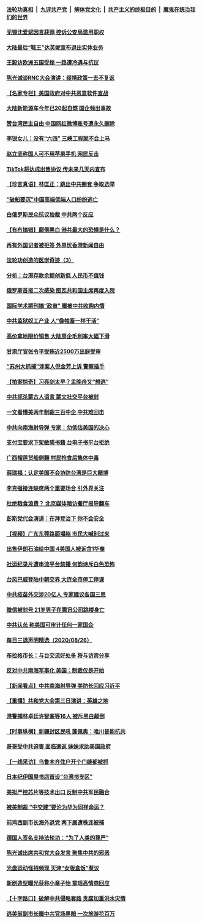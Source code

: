 ####  [法轮功真相](../../../../basic/blob/master/README.md?t=08280732) &nbsp;|&nbsp; [九评共产党](../../../../9ping.md/blob/master/README.md?t=08280732) &nbsp;|&nbsp; [解体党文化](../../../../jtdwh.md/blob/master/README.md?t=08280732)  &nbsp;|&nbsp; [共产主义的终极目的](../../../../gczydzjmd.md/blob/master/README.md?t=08280732) &nbsp;|&nbsp; [魔鬼在统治我们的世界](../../../../mgztzwmdsj.md/blob/master/README.md?t=08280732) 

#### [无锡沈爱斌因言获罪 控诉公安局滥用职权](../pages/nsc413/n12362484.md?t=08280732) 

#### [大陆最后“鞋王”达芙妮宣布退出实体业务](../pages/nsc413/n12362518.md?t=08280732) 

#### [王毅访欧洲五国受挫 一路遭冷遇与抗议](../pages/nsc413/n12362375.md?t=08280732) 

#### [陈光诚谈RNC大会演讲：绥靖政策一去不复返](../pages/nsc413/n12362358.md?t=08280732) 

#### [【名家专栏】美国政府对中共恶意软件宣战](../pages/nsc413/n12361331.md?t=08280732) 

#### [大陆新能源车今年已20起自燃 国企频出事故](../pages/nsc413/n12362327.md?t=08280732) 

#### [赞台湾民主自由 中国网红微博账号遭永久删除](../pages/nsc413/n12362251.md?t=08280732) 

#### [李锐女儿：没有“六四” 三峡工程就不会上马](../pages/nsc413/n12362068.md?t=08280732) 

#### [赵立坚称国人可不用苹果手机  网民反击](../pages/nsc413/n12362221.md?t=08280732) 

#### [TikTok将达成出售协议 传未来几天内宣布](../pages/nsc413/n12362253.md?t=08280732) 

#### [【珍言真语】林匡正：跳出中共圈套 争取选举](../pages/nsc413/n12362222.md?t=08280732) 

#### [“破船要沉”中国高端低端人口纷纷逃亡](../pages/nsc413/n12362179.md?t=08280732) 

#### [白俄罗斯民众抗议独裁 中共两个反应](../pages/nsc413/n12362044.md?t=08280732) 

#### [【有冇搞错】颠倒黑白 港共最大的恐惧是什么？](../pages/nsc413/n12361984.md?t=08280732) 

#### [再有外国记者被拒签 外界忧香港新闻自由](../pages/nsc413/n12362017.md?t=08280732) 

#### [法轮功创造的医学奇迹（3）](../pages/nsc413/n12359395.md?t=08280732) 

#### [分析：台港存款余额创新低 人民币不值钱](../pages/nsc413/n12355810.md?t=08280732) 

#### [俄罗斯首报二次感染 图瓦共和国主席再度入院](../pages/nsc413/n12361799.md?t=08280732) 

#### [国际学术期刊搞“政审” 曝被中共收购内情](../pages/nsc413/n12361431.md?t=08280732) 

#### [中共监狱奴工产业  人“像牲畜一样干活”](../pages/nsc413/n12360324.md?t=08280732) 

#### [高价拿地限价销售 大陆房企毛利率大幅下滑](../pages/nsc413/n12361108.md?t=08280732) 

#### [甘肃厅官张令平受贿近2500万出庭受审](../pages/nsc413/n12361403.md?t=08280732) 

#### [“苏州大抓捕”涉案人倪金芳上诉 警察插手](../pages/nsc413/n12361435.md?t=08280732) 

#### [【拍案惊奇】习亮剑太早？孟晚舟又“想逃”](../pages/nsc413/n12360508.md?t=08280732) 

#### [中共扼杀蒙古人语言 蒙文社交平台被封](../pages/nsc413/n12360713.md?t=08280732) 

#### [一文看懂美两年制裁三百中企 中共难回击](../pages/nsc413/n12361250.md?t=08280732) 


#### [中共向南海射导弹 专家：勿低估美国的决心](../pages/nsc413/n12361132.md?t=08280732) 

#### [支付宝要求下架敏感书籍 台电子书平台拒绝](../pages/nsc413/n12361255.md?t=08280732) 

#### [广西榴莲货船侧翻 村民抢食后集体中毒](../pages/nsc413/n12360963.md?t=08280732) 

#### [薛瑞福：认定美国不会协防台湾是巨大赌博](../pages/nsc413/n12360870.md?t=08280732) 

#### [李克强接连缺席两个重要场合 引外界关注](../pages/nsc413/n12360857.md?t=08280732) 

#### [杜绝粮食浪费？ 北京媒体暗访餐厅报导翻车](../pages/nsc413/n12360599.md?t=08280732) 

#### [彭斯党代会演讲：在拜登治下 你不会安全](../pages/nsc413/n12360378.md?t=08280732) 

#### [【视频】广东东莞路面塌陷 市民大喊别过来](../pages/nsc413/n12360619.md?t=08280732) 

#### [出售伊朗石油给中国 4美国人被诉含1华裔](../pages/nsc413/n12360283.md?t=08280732) 

#### [社运纪录片遭串流平台禁播 何韵诗斥白色恐怖](../pages/nsc413/n12359950.md?t=08280732) 

#### [台风巴威登陆中朝交界 大连全市停工停课](../pages/nsc413/n12360412.md?t=08280732) 

#### [中共疫苗外交涉20亿人 专家建议各国三思](../pages/nsc413/n12360369.md?t=08280732) 

#### [微信被封号 21岁男子在腾讯公司跳楼身亡](../pages/nsc413/n12360376.md?t=08280732) 

#### [中共认怂 称美国可审计任何一家国企](../pages/nsc413/n12360085.md?t=08280732) 

#### [每日三退声明精选（2020/08/26）](../pages/nsc413/n12360367.md?t=08280732) 

#### [布拉格市长：与台交流好处多 将与访宾分享](../pages/nsc413/n12360246.md?t=08280732) 

#### [反对中共南海军事化 美国：制裁仅是开始](../pages/nsc413/n12360226.md?t=08280732) 

#### [【新闻看点】中共南海射导弹 美防长回应习近平](../pages/nsc413/n12359708.md?t=08280732) 

#### [【重播】共和党大会第三日演讲：英雄之地](../pages/nsc413/n12358896.md?t=08280732) 

#### [港警捕林卓廷许智峯等16人 被斥黑白颠倒](../pages/nsc413/n12360032.md?t=08280732) 

#### [【时事纵横】新疆封区民吼 蓬佩奥：唯川普能抗共](../pages/nsc413/n12359705.md?t=08280732) 

#### [哥哥受中共迫害 面临遣返 妹妹求助美国政府](../pages/nsc413/n12356647.md?t=08280732) 

#### [【一线采访】乌鲁木齐住户开个门缝都被抓](../pages/nsc413/n12359650.md?t=08280732) 

#### [日本纪伊国屋书店首设“台湾书专区”](../pages/nsc413/n12359701.md?t=08280732) 

#### [美拟严控芯片等技术出口 反制中共军民融合](../pages/nsc413/n12359792.md?t=08280732) 

#### [被美制裁 “中交建”要沦为华为同样命运？](../pages/nsc413/n12359769.md?t=08280732) 

#### [前鸡西副市长海外退党 两下属遭株连被捕](../pages/nsc413/n12359717.md?t=08280732) 

#### [德国人签名支持法轮功：“为了人类的尊严”](../pages/nsc413/n12358903.md?t=08280732) 

#### [陈光诚出席共和党大会发言 聚焦中共的邪恶](../pages/nsc413/n12359653.md?t=08280732) 

#### [光盘运动怪招频现 天津“女版盒饭”惹议](../pages/nsc413/n12359559.md?t=08280732) 

#### [新剧造型曝光获称小章子怡 童瑶高情商回应](../pages/nsc413/n12359533.md?t=08280732) 

#### [【十字路口】破解中共侵略套路 贪腐加重洪水灾情](../pages/nsc413/n12357531.md?t=08280732) 

#### [逃美前副市长曝中共官场黑暗 一次旅游花百万](../pages/nsc413/n12359268.md?t=08280732) 

